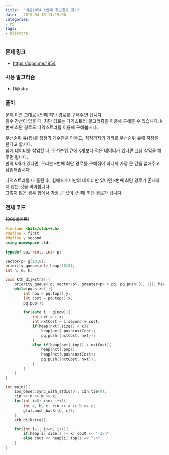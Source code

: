 ```yaml
---
title:  "백준1854 K번째 최단경로 찾기"
date:   2019-04-10 11:19:00
categories:
- PS
tags:
- Dijkstra
---
```


### 문제 링크
* https://icpc.me/1854

### 사용 알고리즘
* Dijkstra

### 풀이
문제 이름 그대로 k번째 최단 경로를 구해주면 됩니다.<br>
음수 간선이 없을 때, 최단 경로는 다익스트라 알고리즘을 이용해 구해줄 수 있습니다. k번째 최단 경로도 다익스트라를 이용해 구해봅시다.

우선순위 큐(힙)를 정점의 개수만큼 만들고, 정점까지의 거리를 우선순위 큐에 저장을 한다고 합시다.<Br>
힙에 데이터를 삽입할 때, 우선순위 큐에 k개보다 적은 데이터가 있다면 그냥 삽입을 해주면 됩니다.<br>
만약 k개가 있다면, 우리는 k번째 최단 경로를 구해줘야 하니까 가장 큰 값을 없애주고 삽입해줍시다.

다익스트라를 다 돌린 후, 힙에 k개 미만의 데이터만 있다면 k번째 최단 경로가 존재하지 않는 것을 의미합니다.<br>
그렇지 않은 경우 힙에서 가장 큰 값이 k번째 최단 경로가 됩니다.

### 전체 코드
<s>1000바이트!</s>
```cpp
#include <bits/stdc++.h>
#define x first
#define y second
using namespace std;

typedef pair<int, int> p;

vector<p> g[1010];
priority_queue<int> heap[1010];
int n, m, k;

void kth_dijkstra(){
	priority_queue< p, vector<p>, greater<p> > pq; pq.push({0, 1}); heap[1].push(0);
	while(pq.size()){
		int now = pq.top().y;
		int cost = pq.top().x;
		pq.pop();

		for(auto i : g[now]){
			int nxt = i.x;
			int nxtCost = i.second + cost;
			if(heap[nxt].size() < k){
				heap[nxt].push(nxtCost);
				pq.push({nxtCost, nxt});
			}
			else if(heap[nxt].top() > nxtCost){
				heap[nxt].pop();
				heap[nxt].push(nxtCost);
				pq.push({nxtCost, nxt});
			}
		}
	}
}

int main(){
	ios_base::sync_with_stdio(0); cin.tie(0);
	cin >> n >> m >> k;
	for(int i=0; i<m; i++){
		int a, b, c; cin >> a >> b >> c;
		g[a].push_back({b, c});
	}
	kth_dijkstra();

	for(int i=1; i<=n; i++){
		if(heap[i].size() != k) cout << "-1\n";
		else cout << heap[i].top() << "\n";
	}
}
```
